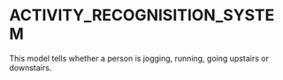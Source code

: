 # ACTIVITY_RECOGNISITION_SYSTEM
This model tells whether a person is jogging, running, going upstairs or downstairs.
